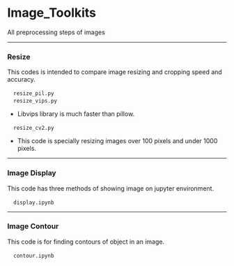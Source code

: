 # Image_Toolkits
All preprocessing steps of images

***

### Resize
This codes is intended to compare image resizing and cropping speed and accuracy.

&emsp;`resize_pil.py`<br>
&emsp;`resize_vips.py`<br>
 - Libvips library is much faster than pillow.
 
&emsp;`resize_cv2.py`
 - This code is specially resizing images over 100 pixels and under 1000 pixels.

***

### Image Display
This code has three methods of showing image on jupyter environment.

&emsp;`display.ipynb`<br>

***

### Image Contour
This code is for finding contours of object in an image.

&emsp;`contour.ipynb`<br>


